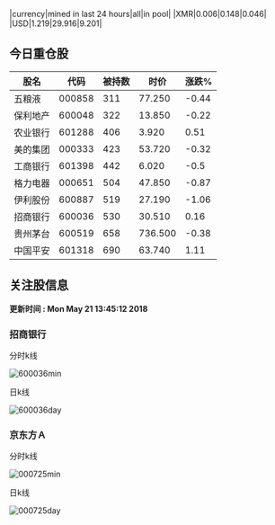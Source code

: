 |currency|mined in last 24 hours|all|in pool|
|XMR|0.006|0.148|0.046|
|USD|1.219|29.916|9.201|

## 今日重仓股 

|股名|代码|被持数|时价|涨跌%|
|---|---|---|---|---|
|五粮液|000858|311|77.250|-0.44|
|保利地产|600048|322|13.850|-0.22|
|农业银行|601288|406|3.920|0.51|
|美的集团|000333|423|53.720|-0.32|
|工商银行|601398|442|6.020|-0.5|
|格力电器|000651|504|47.850|-0.87|
|伊利股份|600887|519|27.190|-1.06|
|招商银行|600036|530|30.510|0.16|
|贵州茅台|600519|658|736.500|-0.38|
|中国平安|601318|690|63.740|1.11|

## 关注股信息
**更新时间 : Mon May 21 13:45:12 2018**
### 招商银行 
分时k线

![600036min](http://image.sinajs.cn/newchart/min/n/sh600036.gif)

日k线

![600036day](http://image.sinajs.cn/newchart/daily/n/sh600036.gif)

### 京东方Ａ 
分时k线

![000725min](http://image.sinajs.cn/newchart/min/n/sz000725.gif)

日k线

![000725day](http://image.sinajs.cn/newchart/daily/n/sz000725.gif)
